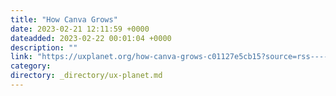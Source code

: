 ```yaml
---
title: "How Canva Grows"
date: 2023-02-21 12:11:59 +0000
dateadded: 2023-02-22 00:01:04 +0000
description: ""
link: "https://uxplanet.org/how-canva-grows-c01127e5cb15?source=rss----819cc2aaeee0---4"
category:
directory: _directory/ux-planet.md
---
```

